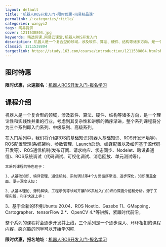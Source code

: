 ```yaml
---
layout: default
title: '机器人ROS开发入门-限时优惠-网易精品课'
permalink: /:categories/:title/
categories: wangyi2
tags: 网易提供
cover: 1211538804.jpg
keywords: 精选网课,网易云课堂,机器人ROS开发入门
description: 机器人是一个复合型的领域，涉及软件、算法、硬件、结构等诸多方向，是一个理论性和实践性并重的行业，考虑到其复杂性和讲解的循
classid: 1211538804
targetlink: https://study.163.com/course/introduction/1211538804.htm?share=1&shareId=1025206652&utm_campaign=share&utm_medium=iphoneShare&utm_source=&utm_u=1025206652
---
```


## 限时特惠

**限时优惠，火速报名**：[机器人ROS开发入门-报名学习](https://study.163.com/course/introduction/1211538804.htm?share=1&shareId=1025206652&utm_campaign=share&utm_medium=iphoneShare&utm_source=&utm_u=1025206652)

## 课程介绍

机器人是一个复合型的领域，涉及软件、算法、硬件、结构等诸多方向，是一个理论性和实践性并重的行业，考虑到其复杂性和讲解的循序渐进，整个系列课程将分为三个系列即入门系列、中级系列、高级系列。

   在入门系列中，我们将介绍ROS的基础知识(机器人基础知识、ROS开发环境等)、ROS配置管理(系统架构、参数管理、Launch启动、编译配置以及如何基于源代码开发等)、ROS通信机制(发布订阅、请求响应、状态同步、Nodelet、跨设备通信)、ROS系统调试（代码调试、可视化调试、消息回放、单元测试等）。

    本系列课程的特色在于：

    1、从基础知识、编译管理、通信机制、系统调试等4个方面循序渐进、逐步深化，知识覆盖全面，便于深度认知；

    2、从基本理论、源码解读、工程示例等领域开展ROS系统入门知识的深度介绍和分析，源于工程实践，利于快速上手；

   3、基于全新的环境Ubuntu 20.04、ROS Noetic、Gazebo 11、GMapping、Cartographer、tensorFlow 2.*、OpenCV 4.*等讲解，紧跟时代前沿。

   整个系列的课程将会逐步开发并上线，三个系列是一个逐步深入、环环相扣的课程内容，感兴趣的同学可以开始学习吧

**限时优惠，报名地址**：[机器人ROS开发入门-报名学习](https://study.163.com/course/introduction/1211538804.htm?share=1&shareId=1025206652&utm_campaign=share&utm_medium=iphoneShare&utm_source=&utm_u=1025206652)

